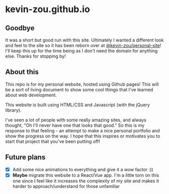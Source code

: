 # kevin-zou.github.io

## Goodbye
It was a short but good run with this site. Ultimately I wanted a different look and feel to the site so it has been reborn over at [@kevin-zou/personal-site](https://github.com/kevin-zou/personal-site)! I'll keep this up for the time being as I don't need the domain for anything else. Thanks for stopping by!

## About this
This repo is for my personal website, hosted using Github pages! This will be a sort of living document to show some cool things that I've learned about web development.

This website is built using HTML/CSS and Javascript (with the jQuery library).

I've seen a lot of people with some really amazing sites, and always thought, "Oh I'll never have one that looks that good." So this is my response to that feeling - an attempt to make a nice personal portfolio and show the progress on the way. I hope that this inspires or motivates you to start that project that you've been putting off!

## Future plans
- [x] Add some nice animations to everything and give it a *wow* factor :)) 
- [x] **Maybe** migrate this website to a React/Vue app. I'm a little torn on this one since I feel like it increases the complexity of my site and makes it harder to approach/understand for those unfamiliar
